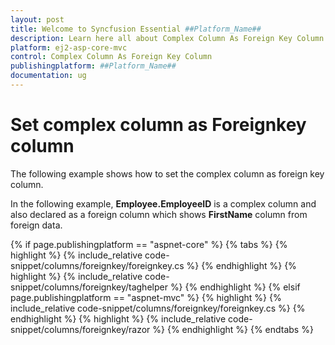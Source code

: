 ```yaml
---
layout: post
title: Welcome to Syncfusion Essential ##Platform_Name##
description: Learn here all about Complex Column As Foreign Key Column of Syncfusion Essential ##Platform_Name## widgets based on HTML5 and jQuery.
platform: ej2-asp-core-mvc
control: Complex Column As Foreign Key Column
publishingplatform: ##Platform_Name##
documentation: ug
---
```



# Set complex column as Foreignkey column

The following example shows how to set the complex column as foreign key column.

In the following example, **Employee.EmployeeID** is a complex column and also declared as a foreign column which shows **FirstName** column from foreign data.

{% if page.publishingplatform == "aspnet-core" %}
{% tabs %}
{% highlight %}
{% include_relative code-snippet/columns/foreignkey/foreignkey.cs %}
{% endhighlight %}
{% highlight %}
{% include_relative code-snippet/columns/foreignkey/taghelper %}
{% endhighlight %}
{% elsif page.publishingplatform == "aspnet-mvc" %}
{% highlight %} {% include_relative code-snippet/columns/foreignkey/foreignkey.cs %}
{% endhighlight %}
{% highlight %}
{% include_relative code-snippet/columns/foreignkey/razor %}
{% endhighlight %}
{% endtabs %}



